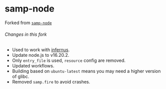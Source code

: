 # samp-node

Forked from [`samp-node`](https://github.com/AmyrAhmady/samp-node)

###### Changes in this fork

- Used to work with [infernus](https://github.com/dockfries/infernus).
- Update node.js to v16.20.2.
- Only `entry_file` is used, `resource` config are removed.
- Updated workflows.
- Building based on `ubuntu-latest` means you may need a higher version of glibc.
- Removed `samp.fire` to avoid crashes.